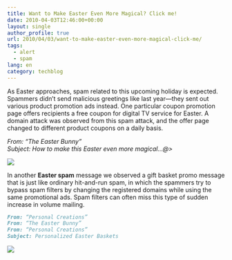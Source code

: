 ```yaml
---
title: Want to Make Easter Even More Magical? Click me!
date: 2010-04-03T12:46:00+00:00
layout: single
author_profile: true
url: 2010/04/03/want-to-make-easter-even-more-magical-click-me/
tags:
  - alert
  - spam
lang: en
category: techblog
---
```

As Easter approaches, spam related to this upcoming holiday is expected. Spammers didn’t send malicious greetings like last year—they sent out various product promotion ads instead. One particular coupon promotion page offers recipients a free coupon for digital TV service for Easter. A domain attack was observed from this spam attack, and the offer page changed to different product coupons on a daily basis.

_From: “The Easter Bunny” <easterbunny removed>  
Subject: How to make this Easter even more magical&#8230;</easterbunny>@>_

[![](http://2.bp.blogspot.com/_vaUVXcmC3OI/S7cwqe7OMhI/AAAAAAAABdE/hlYcQf8X-A4/s400/Screen+shot+2010-04-01+at+9.40.09+PM.jpg)](http://2.bp.blogspot.com/_vaUVXcmC3OI/S7cwqe7OMhI/AAAAAAAABdE/hlYcQf8X-A4/s1600-h/Screen+shot+2010-04-01+at+9.40.09+PM.jpg)

In another **Easter spam** message we observed a gift basket promo message that is just like ordinary hit-and-run spam, in which the spammers try to bypass spam filters by changing the registered domains while using the same promotional ads. Spam filters can often miss this type of sudden increase in volume mailing.

```md
From: “Personal Creations”
From: “The Easter Bunny”
From: “Personal Creations”  
Subject: Personalized Easter Baskets 
```

[![](http://2.bp.blogspot.com/_vaUVXcmC3OI/S7cws_UezfI/AAAAAAAABdI/eEfchGwVcAw/s400/Screen+shot+2010-04-01+at+9.40.21+PM.jpg)](http://2.bp.blogspot.com/_vaUVXcmC3OI/S7cws_UezfI/AAAAAAAABdI/eEfchGwVcAw/s1600-h/Screen+shot+2010-04-01+at+9.40.21+PM.jpg)